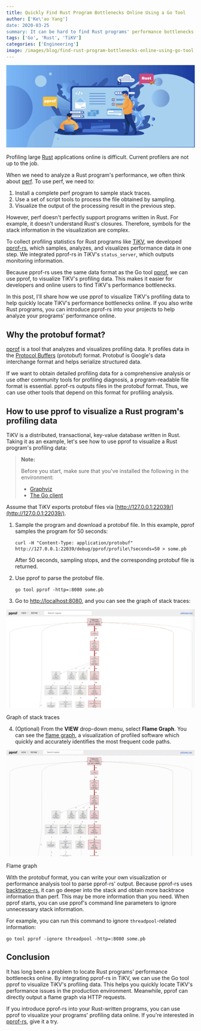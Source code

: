 ```yaml
---
title: Quickly Find Rust Program Bottlenecks Online Using a Go Tool
author: ['Ke\'ao Yang']
date: 2020-03-25
summary: It can be hard to find Rust programs' performance bottlenecks online. By integrating pprof-rs in TiKV, we can use the Go tool pprof to visualize TiKV's profiling data. This helps analyze the program's performance online.
tags: ['Go', 'Rust', 'TiKV']
categories: ['Engineering']
image: /images/blog/find-rust-program-bottlenecks-online-using-go-tool.png
---
```


![Find Rust program bottlenecks online using a Go tool](media/find-rust-program-bottlenecks-online-using-go-tool.png)

Profiling large [Rust](https://en.wikipedia.org/wiki/Rust_(programming_language)) applications online is difficult. Current profilers are not up to the job.

When we need to analyze a Rust program's performance, we often think about [perf](https://en.wikipedia.org/wiki/Perf_(Linux)). To use perf, we need to:

1. Install a complete perf program to sample stack traces.
2. Use a set of script tools to process the file obtained by sampling.
3. Visualize the output of the processing result in the previous step.

However, perf doesn't perfectly support programs written in Rust. For example, it doesn't understand Rust's closures. Therefore, symbols for the stack information in the visualization are complex.

To collect profiling statistics for Rust programs like [TiKV](https://github.com/tikv/tikv), we developed [pprof-rs](https://github.com/tikv/pprof-rs), which samples, analyzes, and visualizes performance data in one step. We integrated pprof-rs in TiKV's `status_server`, which outputs monitoring information. 

Because pprof-rs uses the same data format as the Go tool [pprof](https://golang.org/pkg/net/http/pprof/), we can use pprof, to visualize TiKV's profiling data. This makes it easier for developers and online users to find TiKV's performance bottlenecks. 

In this post, I'll share how we use pprof to visualize TiKV's profiling data to help quickly locate TiKV's performance bottlenecks online. If you also write Rust programs, you can introduce pprof-rs into your projects to help analyze your programs' performance online. 

## Why the protobuf format?

[pprof](https://github.com/google/pprof) is a tool that analyzes and visualizes profiling data. It profiles data in the [Protocol Buffers](https://github.com/google/pprof/blob/master/proto/profile.proto) (protobuf) format. Protobuf is Google's data interchange format and helps serialize structured data. 

If we want to obtain detailed profiling data for a comprehensive analysis or use other community tools for profiling diagnosis, a program-readable file format is essential. pprof-rs outputs files in the protobuf format. Thus, we can use other tools that depend on this format for profiling analysis.

## How to use pprof to visualize a Rust program's profiling data

TiKV is a distributed, transactional, key-value database written in Rust. Taking it as an example, let's see how to use pprof to visualize a Rust program's profiling data:

> **Note:** 
> 
> Before you start, make sure that you've installed the following in the environment:
>
> * [Graphviz](https://www.graphviz.org/download/)
> * [The Go client](https://golang.org/doc/install/source)

Assume that TiKV exports protobuf files via [http://127.0.0.1:22039/](http://127.0.0.1:22039/).

1. Sample the program and download a protobuf file. In this example, pprof samples the program for 50 seconds:

    ```
    curl -H "Content-Type: application/protobuf"
    http://127.0.0.1:22039/debug/pprof/profile\?seconds=50 > some.pb
    ```

    After 50 seconds, sampling stops, and the corresponding protobuf file is returned.

2. Use pprof to parse the protobuf file.

    ```
    go tool pprof -http=:8080 some.pb
    ```

3. Go to [http://localhost:8080](http://localhost:8080), and you can see the graph of stack traces:

![Graph of stack traces](media/graph-of-stack-traces.png)
<div class="caption-center"> Graph of stack traces </div>

4. (Optional) From the **VIEW** drop-down menu, select **Flame Graph**. You can see the [flame graph](http://www.brendangregg.com/flamegraphs.html), a visualization of profiled software which quickly and accurately identifies the most frequent code paths.

![Flame graph](media/flame-graph.gif)
<div class="caption-center"> Flame graph </div>

With the protobuf format, you can write your own visualization or performance analysis tool to parse pprof-rs' output. Because pprof-rs uses [backtrace-rs](https://github.com/rust-lang/backtrace-rs), it can go deeper into the stack and obtain more backtrace information than perf. This may be more information than you need. When pprof starts, you can use pprof's command line parameters to ignore unnecessary stack information.

For example, you can run this command to ignore `threadpool`-related information:

```
go tool pprof -ignore threadpool -http=:8080 some.pb
```

## Conclusion

It has long been a problem to locate Rust programs' performance bottlenecks online. By integrating pprof-rs in TiKV, we can use the Go tool pprof to visualize TiKV's profiling data. This helps you quickly locate TiKV's performance issues in the production environment. Meanwhile, pprof can directly output a flame graph via HTTP requests. 

If you introduce pprof-rs into your Rust-written programs, you can use pprof to visualize your programs' profiling data online. If you're interested in [pprof-rs](https://github.com/tikv/pprof-rs), give it a try.
